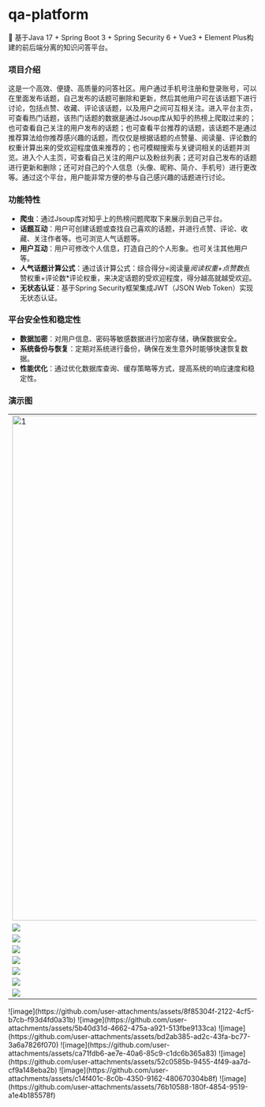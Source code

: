 # qa-platform
🚀 基于Java 17 + Spring Boot 3 + Spring Security 6 + Vue3 + Element Plus构建的前后端分离的知识问答平台。

### 项目介绍
这是一个高效、便捷、高质量的问答社区。用户通过手机号注册和登录账号，可以在里面发布话题，自己发布的话题可删除和更新，然后其他用户可在该话题下进行讨论，包括点赞、收藏、评论该话题，以及用户之间可互相关注。进入平台主页，可查看热门话题，该热门话题的数据是通过Jsoup库从知乎的热榜上爬取过来的；也可查看自己关注的用户发布的话题；也可查看平台推荐的话题，该话题不是通过推荐算法给你推荐感兴趣的话题，而仅仅是根据话题的点赞量、阅读量、评论数的权重计算出来的受欢迎程度值来推荐的；也可模糊搜索与关键词相关的话题并浏览。进入个人主页，可查看自己关注的用户以及粉丝列表；还可对自己发布的话题进行更新和删除；还可对自己的个人信息（头像、昵称、简介、手机号）进行更改等。通过这个平台，用户能非常方便的参与自己感兴趣的话题进行讨论。

### 功能特性
- **爬虫**：通过Jsoup库对知乎上的热榜问题爬取下来展示到自己平台。
- **话题互动**：用户可创建话题或查找自己喜欢的话题，并进行点赞、评论、收藏、关注作者等。也可浏览人气话题等。
- **用户互动**：用户可修改个人信息，打造自己的个人形象。也可关注其他用户等。
- **人气话题计算公式**：通过该计算公式：综合得分=阅读量*阅读权重+点赞数*点赞权重+评论数*评论权重，来决定话题的受欢迎程度，得分越高就越受欢迎。
- **无状态认证**：基于Spring Security框架集成JWT（JSON Web Token）实现无状态认证。

### 平台安全性和稳定性
- **数据加密**：对用户信息、密码等敏感数据进行加密存储，确保数据安全。
- **系统备份与恢复**：定期对系统进行备份，确保在发生意外时能够快速恢复数据。
- **性能优化**：通过优化数据库查询、缓存策略等方式，提高系统的响应速度和稳定性。

### 演示图

<table>
    <tr>
        <td><img width="1023" alt="1" src="https://github.com/user-attachments/assets/33fb8cdb-4793-4b5b-9873-fa14adc0508c" /></td>
        <td><img src="https://oscimg.oschina.net/oscnet/1cbcf0e6f257c7d3a063c0e3f2ff989e4b3.jpg"/></td>
    </tr>
    <tr>
        <td><img src="https://oscimg.oschina.net/oscnet/up-8074972883b5ba0622e13246738ebba237a.png"/></td>
        <td><img src="https://oscimg.oschina.net/oscnet/up-9f88719cdfca9af2e58b352a20e23d43b12.png"/></td>
    </tr>
    <tr>
        <td><img src="https://oscimg.oschina.net/oscnet/up-39bf2584ec3a529b0d5a3b70d15c9b37646.png"/></td>
        <td><img src="https://oscimg.oschina.net/oscnet/up-936ec82d1f4872e1bc980927654b6007307.png"/></td>
    </tr>
	<tr>
        <td><img src="https://oscimg.oschina.net/oscnet/up-b2d62ceb95d2dd9b3fbe157bb70d26001e9.png"/></td>
        <td><img src="https://oscimg.oschina.net/oscnet/up-d67451d308b7a79ad6819723396f7c3d77a.png"/></td>
    </tr>	 
    <tr>
        <td><img src="https://oscimg.oschina.net/oscnet/5e8c387724954459291aafd5eb52b456f53.jpg"/></td>
        <td><img src="https://oscimg.oschina.net/oscnet/644e78da53c2e92a95dfda4f76e6d117c4b.jpg"/></td>
    </tr>
	<tr>
        <td><img src="https://oscimg.oschina.net/oscnet/up-8370a0d02977eebf6dbf854c8450293c937.png"/></td>
        <td><img src="https://oscimg.oschina.net/oscnet/up-49003ed83f60f633e7153609a53a2b644f7.png"/></td>
    </tr>
	<tr>
        <td><img src="https://oscimg.oschina.net/oscnet/up-d4fe726319ece268d4746602c39cffc0621.png"/></td>
        <td><img src="https://oscimg.oschina.net/oscnet/up-c195234bbcd30be6927f037a6755e6ab69c.png"/></td>
    </tr>
    <tr>
        <td><img src="https://oscimg.oschina.net/oscnet/b6115bc8c31de52951982e509930b20684a.jpg"/></td>
        <td><img src="https://oscimg.oschina.net/oscnet/up-5e4daac0bb59612c5038448acbcef235e3a.png"/></td>
    </tr>
</table>
![image](https://github.com/user-attachments/assets/8f85304f-2122-4cf5-b7cb-f93d4fd0a31b)
![image](https://github.com/user-attachments/assets/5b40d31d-4662-475a-a921-513fbe9133ca)
![image](https://github.com/user-attachments/assets/bd2ab385-ad2c-43fa-bc77-3a6a7826f070)
![image](https://github.com/user-attachments/assets/ca71fdb6-ae7e-40a6-85c9-c1dc6b365a83)
![image](https://github.com/user-attachments/assets/52c0585b-9455-4f49-aa7d-cf9a148eba2b)
![image](https://github.com/user-attachments/assets/c14f401c-8c0b-4350-9162-480670304b8f)
![image](https://github.com/user-attachments/assets/76b10588-180f-4854-9519-a1e4b185578f)
